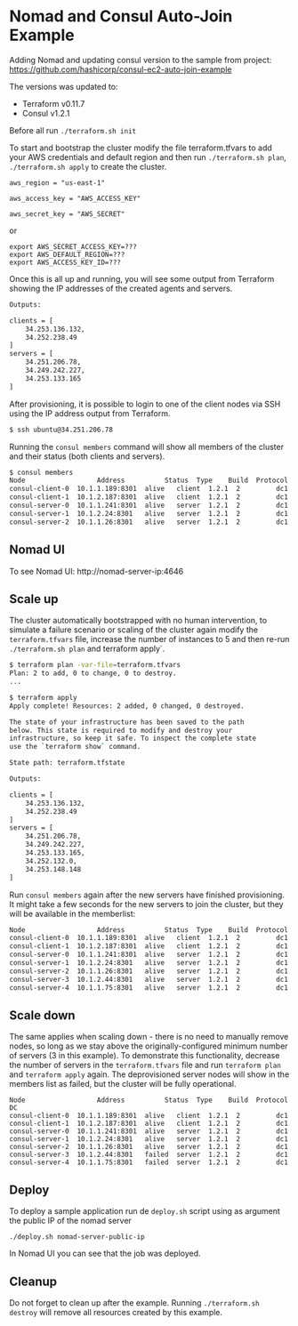 # Nomad and Consul Auto-Join Example

Adding Nomad and updating consul version to the sample from project: https://github.com/hashicorp/consul-ec2-auto-join-example

The versions was updated to:
- Terraform v0.11.7
- Consul v1.2.1 

Before all run `./terraform.sh init`

To start and bootstrap the cluster modify the file terraform.tfvars to add your AWS credentials and default region and then run `./terraform.sh plan`, `./terraform.sh apply` to create the cluster.

```
aws_region = "us-east-1"

aws_access_key = "AWS_ACCESS_KEY"

aws_secret_key = "AWS_SECRET"
```
or 

```
export AWS_SECRET_ACCESS_KEY=???
export AWS_DEFAULT_REGION=???
export AWS_ACCESS_KEY_ID=???

```

Once this is all up and running, you will see some output from Terraform showing the IP addresses of the created agents and servers.

```bash
Outputs:

clients = [
    34.253.136.132,
    34.252.238.49
]
servers = [
    34.251.206.78,
    34.249.242.227,
    34.253.133.165
]

```

After provisioning, it is possible to login to one of the client nodes via SSH using the IP address output from Terraform. 

```bash
$ ssh ubuntu@34.251.206.78
```

Running the `consul members` command will show all members of the cluster and their status (both clients and servers).

```bash
$ consul members
Node                  Address          Status  Type    Build  Protocol  DC
consul-client-0  10.1.1.189:8301  alive   client  1.2.1  2         dc1
consul-client-1  10.1.2.187:8301  alive   client  1.2.1  2         dc1
consul-server-0  10.1.1.241:8301  alive   server  1.2.1  2         dc1
consul-server-1  10.1.2.24:8301   alive   server  1.2.1  2         dc1
consul-server-2  10.1.1.26:8301   alive   server  1.2.1  2         dc1
```

## Nomad UI
To see Nomad UI: http://nomad-server-ip:4646

## Scale up
The cluster automatically bootstrapped with no human intervention, to simulate a failure scenario or scaling of the cluster again modify the `terraform.tfvars` file, increase the number of instances to 5 and then re-run `./terraform.sh plan` and terraform apply`.

```bash
$ terraform plan -var-file=terraform.tfvars
Plan: 2 to add, 0 to change, 0 to destroy.
...
```

```bash
$ terraform apply
Apply complete! Resources: 2 added, 0 changed, 0 destroyed.

The state of your infrastructure has been saved to the path
below. This state is required to modify and destroy your
infrastructure, so keep it safe. To inspect the complete state
use the `terraform show` command.

State path: terraform.tfstate

Outputs:

clients = [
    34.253.136.132,
    34.252.238.49
]
servers = [
    34.251.206.78,
    34.249.242.227,
    34.253.133.165,
    34.252.132.0,
    34.253.148.148
]
```

Run `consul members` again after the new servers have finished provisioning. It might take a few seconds for the new servers to join the cluster, but they will be available in the memberlist:

```bash
Node                  Address          Status  Type    Build  Protocol  DC
consul-client-0  10.1.1.189:8301  alive   client  1.2.1  2         dc1
consul-client-1  10.1.2.187:8301  alive   client  1.2.1  2         dc1
consul-server-0  10.1.1.241:8301  alive   server  1.2.1  2         dc1
consul-server-1  10.1.2.24:8301   alive   server  1.2.1  2         dc1
consul-server-2  10.1.1.26:8301   alive   server  1.2.1  2         dc1
consul-server-3  10.1.2.44:8301   alive   server  1.2.1  2         dc1
consul-server-4  10.1.1.75:8301   alive   server  1.2.1  2         dc1
```

## Scale down
The same applies when scaling down - there is no need to manually remove nodes, so long as we stay above the originally-configured minimum number of servers (3 in this example). To demonstrate this functionality, decrease the number of servers in the `terraform.tfvars` file and run `terraform plan` and `terraform apply` again. The deprovisioned server nodes will show in the members list as failed, but the cluster will be fully operational.

```text
Node                  Address          Status  Type    Build  Protocol  DC
consul-client-0  10.1.1.189:8301  alive   client  1.2.1  2         dc1
consul-client-1  10.1.2.187:8301  alive   client  1.2.1  2         dc1
consul-server-0  10.1.1.241:8301  alive   server  1.2.1  2         dc1
consul-server-1  10.1.2.24:8301   alive   server  1.2.1  2         dc1
consul-server-2  10.1.1.26:8301   alive   server  1.2.1  2         dc1
consul-server-3  10.1.2.44:8301   failed  server  1.2.1  2         dc1
consul-server-4  10.1.1.75:8301   failed  server  1.2.1  2         dc1
```

## Deploy
To deploy a sample application run de `deploy.sh` script using as argument the public IP of the nomad server

```
./deploy.sh nomad-server-public-ip
```

In Nomad UI you can see that the job was deployed.


## Cleanup
Do not forget to clean up after the example.  Running `./terraform.sh destroy` will remove all resources created by this example.


